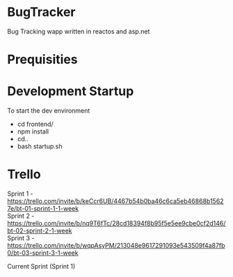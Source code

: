 # BugTracker
Bug Tracking wapp written in reactos and asp.net


# Prequisities

# Development Startup
To start the dev environment
- cd frontend/
- npm install
- cd..
- bash startup.sh


# Trello
Sprint 1 - https://trello.com/invite/b/keCcr6UB/4467b54b0ba46c6ca5eb46868b15627e/bt-01-sprint-1-1-week <br>
Sprint 2 - https://trello.com/invite/b/nq9T6fTc/28cd18394f8b95f5e5ee9cbe0cf2d146/bt-02-sprint-2-1-week <br>
Sprint 3 - https://trello.com/invite/b/wqpAsyPM/213048e9617291093e543509f4a87fb0/bt-03-sprint-3-1-week <br>

Current Sprint (Sprint 1)


